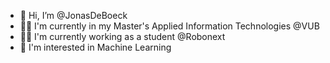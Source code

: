 - 👋 Hi, I’m @JonasDeBoeck
- 👨‍🎓 I'm currently in my Master's Applied Information Technologies @VUB
- 👨‍💻 I'm currently working as a student @Robonext
- 📖 I'm interested in Machine Learning

<!---
JonasDeBoeck/JonasDeBoeck is a ✨ special ✨ repository because its `README.md` (this file) appears on your GitHub profile.
You can click the Preview link to take a look at your changes.
--->
